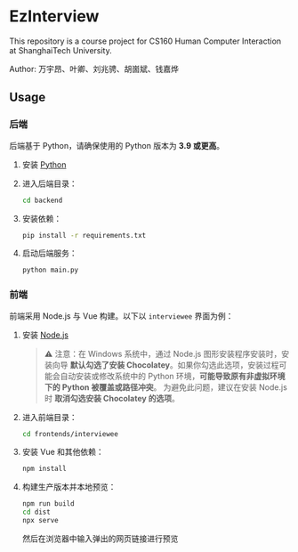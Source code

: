 # EzInterview

This repository is a course project for CS160 Human Computer Interaction at
ShanghaiTech University.

Author: 万宇昂、叶卿、刘兆骋、胡崮斌、钱嘉烨

## Usage

### 后端

后端基于 Python，请确保使用的 Python 版本为 **3.9 或更高**。

1. 安装 [Python](https://www.python.org/downloads/)

2. 进入后端目录：

   ```bash
   cd backend
   ```

3. 安装依赖：

   ```bash
   pip install -r requirements.txt
   ```

4. 启动后端服务：

   ```bash
   python main.py
   ```

### 前端

前端采用 Node.js 与 Vue 构建。以下以 `interviewee` 界面为例：

1. 安装 [Node.js](https://nodejs.org/zh-cn)

   > ⚠️ 注意：在 Windows 系统中，通过 Node.js 图形安装程序安装时，安装向导 **默认勾选了安装 Chocolatey**。如果你勾选此选项，安装过程可能会自动安装或修改系统中的 Python 环境，**可能导致原有非虚拟环境下的 Python 被覆盖或路径冲突**。
   > 为避免此问题，建议在安装 Node.js 时 **取消勾选安装 Chocolatey 的选项**。

2. 进入前端目录：

   ```bash
   cd frontends/interviewee
   ```

3. 安装 Vue 和其他依赖：

   ```bash
   npm install
   ```

4. 构建生产版本并本地预览：

   ```bash
   npm run build
   cd dist
   npx serve
   ```

   然后在浏览器中输入弹出的网页链接进行预览
